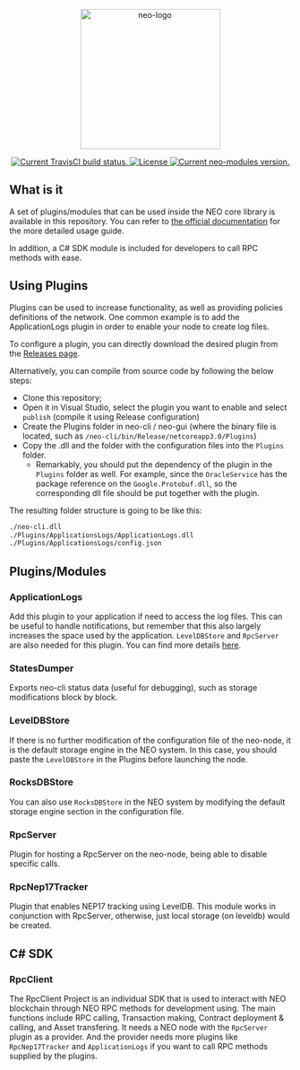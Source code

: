 <p align="center">
<a href="https://neo.org/">
      <img
      src="https://neo3.azureedge.net/images/logo%20files-dark.svg"
      width="250px" alt="neo-logo">
  </a>
</p>

<p align="center">      
  <a href="https://travis-ci.org/neo-project/neo-modules">
    <img src="https://travis-ci.org/neo-project/neo-modules.svg?branch=master" alt="Current TravisCI build status.">
  </a>
  <a href="https://github.com/neo-project/neo-modules/blob/master/LICENSE">
    <img src="https://img.shields.io/badge/license-MIT-blue.svg" alt="License">
  </a>
  <a href="https://github.com/neo-project/neo-modules/releases">
    <img src="https://badge.fury.io/gh/neo-project%2Fneo-modules.svg" alt="Current neo-modules version.">
  </a>    
</p>

## What is it

A set of plugins/modules that can be used inside the NEO core library is available in this repository. You can refer to [the official documentation](https://docs.neo.org/docs/en-us/node/cli/setup.html) for the more detailed usage guide. 

In addition, a C# SDK module is included for developers to call RPC methods with ease.

## Using Plugins
Plugins can be used to increase functionality, as well as providing policies definitions of the network.
One common example is to add the ApplicationLogs plugin in order to enable your node to create log files.

To configure a plugin, you can directly download the desired plugin from the [Releases page](https://github.com/neo-project/neo-modules/releases).

Alternatively, you can compile from source code by following the below steps:
- Clone this repository;
- Open it in Visual Studio, select the plugin you want to enable and select `publish` \(compile it using Release configuration\)
- Create the Plugins folder in neo-cli / neo-gui (where the binary file is located, such as `/neo-cli/bin/Release/netcoreapp3.0/Plugins`)
- Copy the .dll and the folder with the configuration files into the `Plugins` folder.
  - Remarkably, you should put the dependency of the plugin in the `Plugins` folder as well. For example, since the `OracleService` has the package reference on the `Google.Protobuf.dll`, so the corresponding dll file should be put together with the plugin.

The resulting folder structure is going to be like this:

```sh
./neo-cli.dll
./Plugins/ApplicationsLogs/ApplicationLogs.dll
./Plugins/ApplicationsLogs/config.json
```

## Plugins/Modules

### ApplicationLogs
Add this plugin to your application if need to access the log files. This can be useful to handle notifications, but remember that this also largely increases the space used by the application. `LevelDBStore` and `RpcServer` are also needed for this plugin. You can find more details [here](https://docs.neo.org/docs/en-us/reference/rpc/latest-version/api/getapplicationlog.html).

### StatesDumper
Exports neo-cli status data \(useful for debugging\), such as storage modifications block by block.

### LevelDBStore
If there is no further modification of the configuration file of the neo-node, it is the default storage engine in the NEO system. In this case, you should paste the `LevelDBStore` in the Plugins before launching the node.

### RocksDBStore
You can also use `RocksDBStore` in the NEO system by modifying the default storage engine section in the configuration file.

### RpcServer
Plugin for hosting a RpcServer on the neo-node, being able to disable specific calls.

### RpcNep17Tracker
Plugin that enables NEP17 tracking using LevelDB.
This module works in conjunction with RpcServer, otherwise, just local storage (on leveldb) would be created. 

## C# SDK

### RpcClient
The RpcClient Project is an individual SDK that is used to interact with NEO blockchain through NEO RPC methods for development using. The main functions include RPC calling, Transaction making, Contract deployment & calling, and Asset transfering.
It needs a NEO node with the `RpcServer` plugin as a provider. And the provider needs more plugins like `RpcNep17Tracker` and `ApplicationLogs` if you want to call RPC methods supplied by the plugins.

